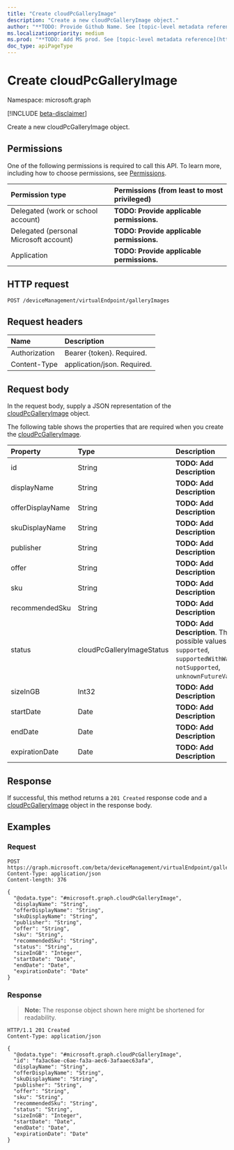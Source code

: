 ```yaml
---
title: "Create cloudPcGalleryImage"
description: "Create a new cloudPcGalleryImage object."
author: "**TODO: Provide Github Name. See [topic-level metadata reference](https://msgo.azurewebsites.net/add/document/guidelines/metadata.html#topic-level-metadata)**"
ms.localizationpriority: medium
ms.prod: "**TODO: Add MS prod. See [topic-level metadata reference](https://msgo.azurewebsites.net/add/document/guidelines/metadata.html#topic-level-metadata)**"
doc_type: apiPageType
---
```


# Create cloudPcGalleryImage
Namespace: microsoft.graph

[!INCLUDE [beta-disclaimer](../../includes/beta-disclaimer.md)]

Create a new cloudPcGalleryImage object.

## Permissions
One of the following permissions is required to call this API. To learn more, including how to choose permissions, see [Permissions](/graph/permissions-reference).

|Permission type|Permissions (from least to most privileged)|
|:---|:---|
|Delegated (work or school account)|**TODO: Provide applicable permissions.**|
|Delegated (personal Microsoft account)|**TODO: Provide applicable permissions.**|
|Application|**TODO: Provide applicable permissions.**|

## HTTP request

<!-- {
  "blockType": "ignored"
}
-->
``` http
POST /deviceManagement/virtualEndpoint/galleryImages
```

## Request headers
|Name|Description|
|:---|:---|
|Authorization|Bearer {token}. Required.|
|Content-Type|application/json. Required.|

## Request body
In the request body, supply a JSON representation of the [cloudPcGalleryImage](../resources/cloudpcgalleryimage.md) object.

The following table shows the properties that are required when you create the [cloudPcGalleryImage](../resources/cloudpcgalleryimage.md).

|Property|Type|Description|
|:---|:---|:---|
|id|String|**TODO: Add Description**|
|displayName|String|**TODO: Add Description**|
|offerDisplayName|String|**TODO: Add Description**|
|skuDisplayName|String|**TODO: Add Description**|
|publisher|String|**TODO: Add Description**|
|offer|String|**TODO: Add Description**|
|sku|String|**TODO: Add Description**|
|recommendedSku|String|**TODO: Add Description**|
|status|cloudPcGalleryImageStatus|**TODO: Add Description**. The possible values are: `supported`, `supportedWithWarning`, `notSupported`, `unknownFutureValue`.|
|sizeInGB|Int32|**TODO: Add Description**|
|startDate|Date|**TODO: Add Description**|
|endDate|Date|**TODO: Add Description**|
|expirationDate|Date|**TODO: Add Description**|



## Response

If successful, this method returns a `201 Created` response code and a [cloudPcGalleryImage](../resources/cloudpcgalleryimage.md) object in the response body.

## Examples

### Request
<!-- {
  "blockType": "request",
  "name": "create_cloudpcgalleryimage_from_"
}
-->
``` http
POST https://graph.microsoft.com/beta/deviceManagement/virtualEndpoint/galleryImages
Content-Type: application/json
Content-length: 376

{
  "@odata.type": "#microsoft.graph.cloudPcGalleryImage",
  "displayName": "String",
  "offerDisplayName": "String",
  "skuDisplayName": "String",
  "publisher": "String",
  "offer": "String",
  "sku": "String",
  "recommendedSku": "String",
  "status": "String",
  "sizeInGB": "Integer",
  "startDate": "Date",
  "endDate": "Date",
  "expirationDate": "Date"
}
```


### Response
>**Note:** The response object shown here might be shortened for readability.
<!-- {
  "blockType": "response",
  "truncated": true,
  "@odata.type": "microsoft.graph.cloudPcGalleryImage"
}
-->
``` http
HTTP/1.1 201 Created
Content-Type: application/json

{
  "@odata.type": "#microsoft.graph.cloudPcGalleryImage",
  "id": "fa3ac6ae-c6ae-fa3a-aec6-3afaaec63afa",
  "displayName": "String",
  "offerDisplayName": "String",
  "skuDisplayName": "String",
  "publisher": "String",
  "offer": "String",
  "sku": "String",
  "recommendedSku": "String",
  "status": "String",
  "sizeInGB": "Integer",
  "startDate": "Date",
  "endDate": "Date",
  "expirationDate": "Date"
}
```

